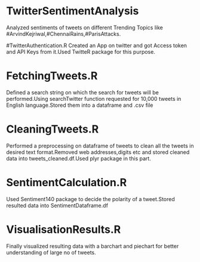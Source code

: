 # TwitterSentimentAnalysis
Analyzed sentiments of tweets on different Trending Topics like #ArvindKejriwal,#ChennaiRains,#ParisAttacks.

#TwitterAuthentication.R
Created an App on twitter and got Access token and API Keys from it.Used TwitteR package for this purpose.

# FetchingTweets.R
Defined a search string on which the search for tweets will be performed.Using searchTwitter function requested for 10,000 tweets in English language.Stored them into a dataframe and .csv file

# CleaningTweets.R
Performed a preprocessing on dataframe of tweets to clean all the tweets in desired text format.Removed web addresses,digits etc and stored cleaned data into tweets_cleaned.df.Used plyr package in this part.

# SentimentCalculation.R
Used Sentiment140 package to decide the polarity of a tweet.Stored resulted data into  SentimentDataframe.df

# VisualisationResults.R
Finally visualized resulting data with a barchart and piechart for better understanding of large no of tweets.



